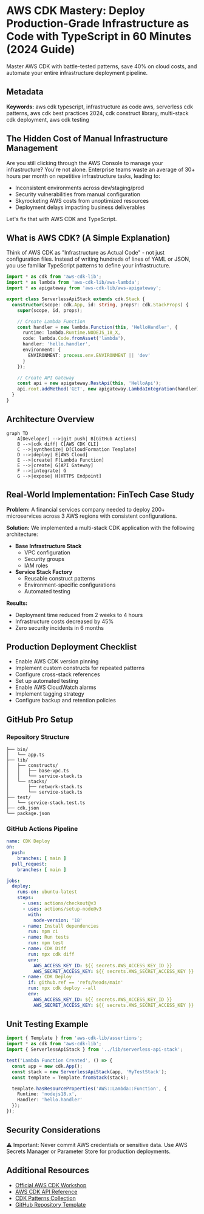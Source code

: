 # AWS CDK Mastery: Deploy Production-Grade Infrastructure as Code with TypeScript in 60 Minutes (2024 Guide)

Master AWS CDK with battle-tested patterns, save 40% on cloud costs, and automate your entire infrastructure deployment pipeline.

## Metadata

**Keywords:** aws cdk typescript, infrastructure as code aws, serverless cdk patterns, aws cdk best practices 2024, cdk construct library, multi-stack cdk deployment, aws cdk testing

## The Hidden Cost of Manual Infrastructure Management

Are you still clicking through the AWS Console to manage your infrastructure? You're not alone. Enterprise teams waste an average of 30+ hours per month on repetitive infrastructure tasks, leading to:
- Inconsistent environments across dev/staging/prod
- Security vulnerabilities from manual configuration
- Skyrocketing AWS costs from unoptimized resources
- Deployment delays impacting business deliverables

Let's fix that with AWS CDK and TypeScript.

## What is AWS CDK? (A Simple Explanation)

Think of AWS CDK as "Infrastructure as Actual Code" - not just configuration files. Instead of writing hundreds of lines of YAML or JSON, you use familiar TypeScript patterns to define your infrastructure.

```typescript
import * as cdk from 'aws-cdk-lib';
import * as lambda from 'aws-cdk-lib/aws-lambda';
import * as apigateway from 'aws-cdk-lib/aws-apigateway';

export class ServerlessApiStack extends cdk.Stack {
  constructor(scope: cdk.App, id: string, props?: cdk.StackProps) {
    super(scope, id, props);

    // Create Lambda Function
    const handler = new lambda.Function(this, 'HelloHandler', {
      runtime: lambda.Runtime.NODEJS_18_X,
      code: lambda.Code.fromAsset('lambda'),
      handler: 'hello.handler',
      environment: {
        ENVIRONMENT: process.env.ENVIRONMENT || 'dev'
      }
    });

    // Create API Gateway
    const api = new apigateway.RestApi(this, 'HelloApi');
    api.root.addMethod('GET', new apigateway.LambdaIntegration(handler));
  }
}
```

## Architecture Overview

```mermaid
graph TD
    A[Developer] -->|git push| B[GitHub Actions]
    B -->|cdk diff| C[AWS CDK CLI]
    C -->|synthesize| D[CloudFormation Template]
    D -->|deploy| E[AWS Cloud]
    E -->|create| F[Lambda Function]
    E -->|create| G[API Gateway]
    F -->|integrate| G
    G -->|expose| H[HTTPS Endpoint]
```

## Real-World Implementation: FinTech Case Study

**Problem:** A financial services company needed to deploy 200+ microservices across 3 AWS regions with consistent configurations.

**Solution:** We implemented a multi-stack CDK application with the following architecture:
- **Base Infrastructure Stack**
  - VPC configuration
  - Security groups
  - IAM roles
- **Service Stack Factory**
  - Reusable construct patterns
  - Environment-specific configurations
  - Automated testing

**Results:**
- Deployment time reduced from 2 weeks to 4 hours
- Infrastructure costs decreased by 45%
- Zero security incidents in 6 months

## Production Deployment Checklist

- Enable AWS CDK version pinning
- Implement custom constructs for repeated patterns
- Configure cross-stack references
- Set up automated testing
- Enable AWS CloudWatch alarms
- Implement tagging strategy
- Configure backup and retention policies

## GitHub Pro Setup

### Repository Structure

```
├── bin/
│   └── app.ts
├── lib/
│   ├── constructs/
│   │   ├── base-vpc.ts
│   │   └── service-stack.ts
│   └── stacks/
│       ├── network-stack.ts
│       └── service-stack.ts
├── test/
│   └── service-stack.test.ts
├── cdk.json
└── package.json
```

### GitHub Actions Pipeline

```yaml
name: CDK Deploy
on:
  push:
    branches: [ main ]
  pull_request:
    branches: [ main ]

jobs:
  deploy:
    runs-on: ubuntu-latest
    steps:
      - uses: actions/checkout@v3
      - uses: actions/setup-node@v3
        with:
          node-version: '18'
      - name: Install dependencies
        run: npm ci
      - name: Run tests
        run: npm test
      - name: CDK Diff
        run: npx cdk diff
        env:
          AWS_ACCESS_KEY_ID: ${{ secrets.AWS_ACCESS_KEY_ID }}
          AWS_SECRET_ACCESS_KEY: ${{ secrets.AWS_SECRET_ACCESS_KEY }}
      - name: CDK Deploy
        if: github.ref == 'refs/heads/main'
        run: npx cdk deploy --all
        env:
          AWS_ACCESS_KEY_ID: ${{ secrets.AWS_ACCESS_KEY_ID }}
          AWS_SECRET_ACCESS_KEY: ${{ secrets.AWS_SECRET_ACCESS_KEY }}
```

## Unit Testing Example

```typescript
import { Template } from 'aws-cdk-lib/assertions';
import * as cdk from 'aws-cdk-lib';
import { ServerlessApiStack } from '../lib/serverless-api-stack';

test('Lambda Function Created', () => {
  const app = new cdk.App();
  const stack = new ServerlessApiStack(app, 'MyTestStack');
  const template = Template.fromStack(stack);

  template.hasResourceProperties('AWS::Lambda::Function', {
    Runtime: 'nodejs18.x',
    Handler: 'hello.handler'
  });
});
```

## Security Considerations

⚠️ Important: Never commit AWS credentials or sensitive data. Use AWS Secrets Manager or Parameter Store for production deployments.

## Additional Resources

- [Official AWS CDK Workshop](https://cdkworkshop.com/)
- [AWS CDK API Reference](https://docs.aws.amazon.com/cdk/api/latest/)
- [CDK Patterns Collection](https://cdkpatterns.com/)
- [GitHub Repository Template](https://github.com/yourusername/aws-cdk-typescript-starter)
